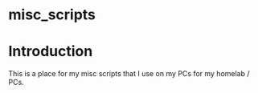 # misc_scripts

# Introduction

This is a place for my misc scripts that I use on my PCs for my homelab / PCs.